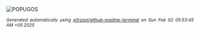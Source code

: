 <div align="justify">
<picture>
    <source media="(prefers-color-scheme: dark)" srcset="https://i.ibb.co/FkqQ2LQ5/output-gif.gif">
    <source media="(prefers-color-scheme: light)" srcset="https://i.ibb.co/FkqQ2LQ5/output-gif.gif">
    <img alt="POPUGOS" src="https://i.ibb.co/FkqQ2LQ5/output-gif.gif">
</picture>

<sub><i>Generated automatically using [x0rzavi/github-readme-terminal](https://github.com/x0rzavi/github-readme-terminal) on Sun Feb 02 05:53:45 AM +05 2025</i></sub>
</div>